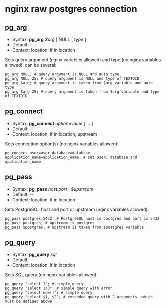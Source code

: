 # nginx raw postgres connection

pg_arg
-------------
* Syntax: **pg_arg** *$arg* | NULL [ *type* ]
* Default: --
* Context: location, if in location

Sets query argument (nginx variables allowed) and type (no nginx variables allowed), can be several:
```nginx
pg_arg NULL; # query argument is NULL and auto type
pg_arg NULL 25; # query argument is NULL and type of TEXTOID
pg_arg $arg; # query argument is taken from $arg variable and auto type
pg_arg $arg 25; # query argument is taken from $arg variable and type of TEXTOID
```
pg_connect
-------------
* Syntax: **pg_connect** *option=value* [ ... ]
* Default: --
* Context: location, if in location, upstream

Sets connection option(s) (no nginx variables allowed):
```nginx
pg_connect user=user database=database application_name=application_name; # set user, database and application_name
```
pg_pass
-------------
* Syntax: **pg_pass** *host:port* | *$upstream*
* Default: --
* Context: location, if in location

Sets PostgreSQL host and port or upstream (nginx variables allowed):
```nginx
pg_pass postgres:5432; # PostgreSQL host is postgres and port is 5432
pg_pass postgres; # upstream is postgres
pg_pass $postgres; # upstream is taken from $postgres variable
```
pg_query
-------------
* Syntax: **pg_query** *sql*
* Default: --
* Context: location, if in location

Sets SQL query (no nginx variables allowed):
```nginx
pg_query "select 1"; # simple query
pg_query "select 1/0"; # simple query with error
pg_query "select now()"; # simple query
pg_query "select $1, $2"; # extended query with 2 arguments, which must be defined abowe
```
